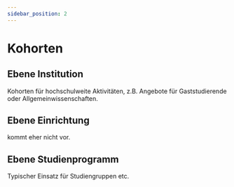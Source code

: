 ```yaml
---
sidebar_position: 2
---
```


# Kohorten

## Ebene Institution

Kohorten für hochschulweite Aktivitäten, z.B. Angebote für Gaststudierende oder Allgemeinwissenschaften.

## Ebene Einrichtung

kommt eher nicht vor.

## Ebene Studienprogramm

Typischer Einsatz für Studiengruppen etc.

